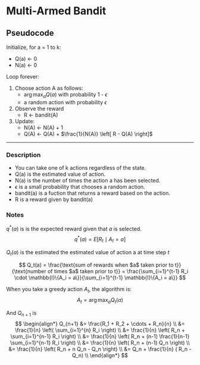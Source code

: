 # Multi-Armed Bandit

## Pseudocode

Initialize, for a = 1 to k:
  - Q(a) &larr; 0
  - N(a) &larr; 0

Loop forever:
  1. Choose action A as follows:
     - $\arg\max_a Q(a)$ with probability 1 - $\epsilon$
     - a random action with probability $\epsilon$
  2. Observe the reward
     - R &larr; bandit(A)
  3. Update:
     - N(A) &larr; N(A) + 1
     - Q(A) &larr; Q(A) + $\frac{1}{N(A)} \left[ R - Q(A) \right]$


---

### Description

- You can take one of k actions regardless of the state.
- Q(a) is the estimated value of action.
- N(a) is the number of times the action a has been selected.
- $\epsilon$ is a small probability that chooses a random action.
- bandit(a) is a fuction that returns a reward based on the action.
- R is a reward given by bandit(a)


### Notes
$q^*(a)$ is is the expected reward given that $a$ is selected. 
$$
q^*(a) = E[R_t \mid A_t = a]
$$

$Q_t(a)$ is the estimated the estimated value of action a at time step $t$

$$
Q_t(a) = \frac{\text{sum of rewards when $a$ taken prior to t}}{\text{number of times $a$ taken prior to t}} = \frac{\sum_{i=1}^{t-1} R_i \cdot \mathbb{I}\{A_i = a\}}{\sum_{i=1}^{t-1} \mathbb{I}\{A_i = a\}}
$$

When you take a greedy action $A_t$, the algorithm is:
$$
A_t = \arg\max_a Q_t(a)
$$

And $Q_{n+1}$ is
$$
\begin{align*}
Q_{n+1} &= \frac{R_1 + R_2 + \cdots + R_n}{n} \\
        &= \frac{1}{n} \left( \sum_{i=1}^{n} R_i \right) \\
        &= \frac{1}{n} \left( R_n + \sum_{i=1}^{n-1} R_i \right) \\
        &= \frac{1}{n} \left( R_n + (n-1) \frac{1}{n-1} \sum_{i=1}^{n-1} R_i \right) \\
        &= \frac{1}{n} \left( R_n + (n-1) Q_n \right) \\
        &= \frac{1}{n} \left( R_n + n Q_n - Q_n \right) \\
        &= Q_n + \frac{1}{n} ( R_n - Q_n) \\
\end{align*}
$$

